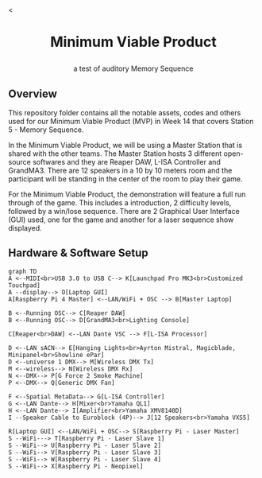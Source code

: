 <<h1 align="center">
  Minimum Viable Product
</h1>

<p align="center">
  <i align="center"> </i>a test of auditory Memory Sequence
</p>

## Overview
This repository folder contains all the notable assets, codes and others used for our Minimum Viable Product (MVP) in Week 14 that covers Station 5 - Memory Sequence.

In the Minimum Viable Product, we will be using a Master Station that is shared with the other teams. The Master Station hosts 3 different open-source softwares and they are Reaper DAW, L-ISA Controller and GrandMA3. There are 12 speakers in a 10 by 10 meters room and the participant will be standing in the center of the room to play their game.

For the Minimum Viable Product, the demonstration will feature a full run through of the game. This includes a introduction, 2 difficulty levels, followed by a win/lose sequence. There are 2 Graphical User Interface (GUI) used, one for the game and another for a laser sequence show displayed.

## Hardware & Software Setup
```mermaid
graph TD
A <--MIDI<br>USB 3.0 to USB C--> K[Launchpad Pro MK3<br>Customized Touchpad] 
A --display--> O[Laptop GUI]
A[Raspberry Pi 4 Master] <--LAN/WiFi + OSC --> B[Master Laptop]

B <--Running OSC--> C[Reaper DAW]
B <--Running OSC--> D[GrandMA3<br>Lighting Console]

C[Reaper<br>DAW] <--LAN Dante VSC --> F[L-ISA Processor]

D <--LAN sACN--> E[Hanging Lights<br>Ayrton Mistral, Magicblade, Minipanel<br>Showline ePar]
D <--universe 1 DMX--> M[Wireless DMX Tx]
M <--wireless--> N[Wireless DMX Rx]
N <--DMX--> P[G Force 2 Smoke Machine]
P <--DMX--> Q[Generic DMX Fan]

F <--Spatial MetaData--> G[L-ISA Controller]
G <--LAN Dante--> H[Mixer<br>Yamaha QL1]
H <--LAN Dante--> I[Amplifier<br>Yamaha XMV8140D]
I --Speaker Cable to Euroblock (4P)--> J[12 Speakers<br>Yamaha VXS5]

R[Laptop GUI] <--LAN/WiFi + OSC--> S[Raspberry Pi - Laser Master]
S --WiFi---> T[Raspberry Pi - Laser Slave 1]
S --WiFi--> U[Raspberry Pi - Laser Slave 2]
S --WiFi--> V[Raspberry Pi - Laser Slave 3]
S --WiFi--> W[Raspberry Pi - Laser Slave 4]
S --WiFi--> X[Raspberry Pi - Neopixel]